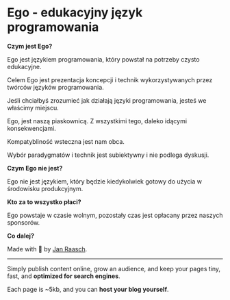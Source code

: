 # Ego - edukacyjny język programowania

**Czym jest Ego?**

Ego jest językiem programowania, który powstał na potrzeby czysto edukacyjne.

Celem Ego jest prezentacja koncepcji i technik wykorzystywanych przez twórców języków programowania.

Jeśli chciałbyś zrozumieć jak działają języki programowania, jesteś we właścimy miejscu.

Ego, jest naszą piaskownicą. Z wszystkimi tego, daleko idącymi konsekwencjami.

Kompatybliność wsteczna jest nam obca.

Wybór paradygmatów i technik jest subiektywny i nie podlega dyskusji.

**Czym Ego nie jest?**

Ego nie jest językiem, który będzie kiedykolwiek gotowy do użycia w środowisku produkcyjnym. 

**Kto za to wszystko płaci?**

Ego powstaje w czasie wolnym, pozostały czas jest opłacany przez naszych sponsorów.


**Co dalej?**

Made with 💟 by [Jan Raasch](https://www.janraasch.com).

---

Simply publish content online, grow an audience, and keep your pages tiny, fast, and **optimized for search engines**.

Each page is ~5kb, and you can **host your blog yourself**.
